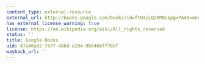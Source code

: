 ```yaml
---
content_type: external-resource
external_url: http://books.google.com/books?id=ftO4jLQ2RM8C&pg=PA49=onepage
has_external_license_warning: true
license: https://en.wikipedia.org/wiki/All_rights_reserved
status: ''
title: Google Books
uid: 47a40ad2-7577-48bd-a194-9b546bff7b9f
wayback_url: ''
---
```

